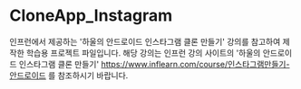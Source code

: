 # CloneApp_Instagram
인프런에서 제공하는 '하울의 안드로이드 인스타그램 클론 만들기' 강의를 참고하여 제작한 학습용 프로젝트 파일입니다.
해당 강의는 인프런 강의 사이트의 '하울의 안드로이드 인스타그램 클론 만들기' <https://www.inflearn.com/course/인스타그램만들기-안드로이드> 를 참조하시기 바랍니다.

